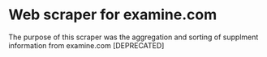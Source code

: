# Web scraper for examine.com
The purpose of this scraper was the aggregation and sorting of supplment information from examine.com
[DEPRECATED]
